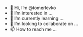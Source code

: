 - 👋 Hi, I’m @tomerlevko
- 👀 I’m interested in ...
- 🌱 I’m currently learning ...
- 💞️ I’m looking to collaborate on ...
- 📫 How to reach me ...

<!---
tomerlevko/tomerlevko is a ✨ special ✨ repository because its `README.md` (this file) appears on your GitHub profile.
You can click the Preview link to take a look at your changes.
--->
